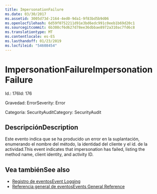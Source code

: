 ```yaml
---
title: ImpersonationFailure
ms.date: 03/30/2017
ms.assetid: 3005d73d-2164-4ed0-9da1-9f83bd5b9d06
ms.openlocfilehash: 6d59f0752211d91e3bd6edc991c0eeb1b69d20c1
ms.sourcegitcommit: 6b308cf6d627d78ee36dbbae8972a310ac7fd6c8
ms.translationtype: MT
ms.contentlocale: es-ES
ms.lasthandoff: 01/23/2019
ms.locfileid: "54608454"
---
```

# <a name="impersonationfailure"></a><span data-ttu-id="b6ea2-102">ImpersonationFailure</span><span class="sxs-lookup"><span data-stu-id="b6ea2-102">ImpersonationFailure</span></span>
<span data-ttu-id="b6ea2-103">Id.: 176</span><span class="sxs-lookup"><span data-stu-id="b6ea2-103">Id: 176</span></span>  
  
 <span data-ttu-id="b6ea2-104">Gravedad: Error</span><span class="sxs-lookup"><span data-stu-id="b6ea2-104">Severity: Error</span></span>  
  
 <span data-ttu-id="b6ea2-105">Categoría: SecurityAudit</span><span class="sxs-lookup"><span data-stu-id="b6ea2-105">Category: SecurityAudit</span></span>  
  
## <a name="description"></a><span data-ttu-id="b6ea2-106">Descripción</span><span class="sxs-lookup"><span data-stu-id="b6ea2-106">Description</span></span>  
 <span data-ttu-id="b6ea2-107">Este evento indica que se ha producido un error en la suplantación, enumerando el nombre del método, la identidad del cliente y el id. de la actividad.</span><span class="sxs-lookup"><span data-stu-id="b6ea2-107">This event indicates that impersonation has failed, listing the method name, client identity, and activity ID.</span></span>  
  
## <a name="see-also"></a><span data-ttu-id="b6ea2-108">Vea también</span><span class="sxs-lookup"><span data-stu-id="b6ea2-108">See also</span></span>
- [<span data-ttu-id="b6ea2-109">Registro de eventos</span><span class="sxs-lookup"><span data-stu-id="b6ea2-109">Event Logging</span></span>](../../../../../docs/framework/wcf/diagnostics/event-logging/index.md)
- [<span data-ttu-id="b6ea2-110">Referencia general de eventos</span><span class="sxs-lookup"><span data-stu-id="b6ea2-110">Events General Reference</span></span>](../../../../../docs/framework/wcf/diagnostics/event-logging/events-general-reference.md)
